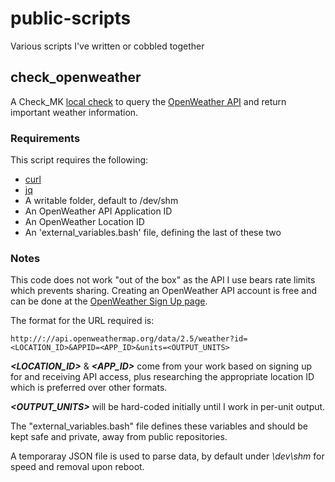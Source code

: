 # public-scripts

Various scripts I've written or cobbled together

## check_openweather

A Check_MK [local check](http://mathias-kettner.com/checkmk_localchecks.html) to query the [OpenWeather API](https://openweathermap.org/api) and return important weather information.

### Requirements

This script requires the following:

- [curl](https://curl.haxx.se/)
- [jq](https://stedolan.github.io/jq/)
- A writable folder, default to /dev/shm
- An OpenWeather API Application ID
- An OpenWeather Location ID
- An 'external_variables.bash' file, defining the last of these two

### Notes

This code does not work "out of the box" as the API I use bears rate limits which prevents sharing.  Creating an OpenWeather API account is free and can be done at the [OpenWeather Sign Up page](https://openweathermap.org/home/sign_up).

The format for the URL required is:

    http://://api.openweathermap.org/data/2.5/weather?id=<LOCATION_ID>&APPID=<APP_ID>&units=<OUTPUT_UNITS>

***<LOCATION_ID>*** & ***<APP_ID>*** come from your work based on signing up for and receiving API access, plus researching the appropriate location ID which is preferred over other formats.

***<OUTPUT_UNITS>*** will be hard-coded initially until I work in per-unit output.

The "external_variables.bash" file defines these variables and should be kept safe and private, away from public repositories.

A temporaray JSON file is used to parse data, by default under *\dev\shm* for speed and removal upon reboot.
